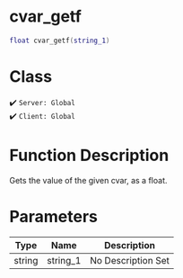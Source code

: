 # cvar_getf
```lua
float cvar_getf(string_1)
```
# Class
✔️ `Server: Global`  
✔️ `Client: Global`  

# Function Description
Gets the value of the given cvar, as a float.
# Parameters
Type|Name|Description
--|--|--
string|string_1|No Description Set
